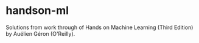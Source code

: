 # handson-ml
Solutions from work through of Hands on Machine Learning (Third Edition) by Auélien Géron (O'Reilly).
